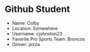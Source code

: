 # Github Student

* Name:  Colby 
* Location:  Somewhere
* Username:  cjohnston23
* Favorite Pro Sports Team:  Broncos
* Dinner:  pizza
